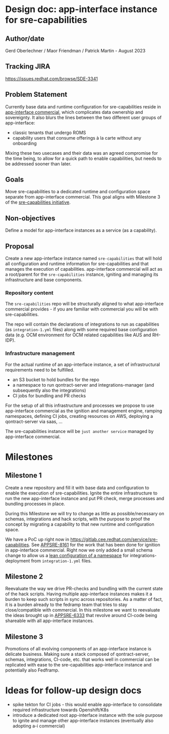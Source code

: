 # Design doc: app-interface instance for sre-capabilities

## Author/date

Gerd Oberlechner / Maor Friendman / Patrick Martin - August 2023


## Tracking JIRA

https://issues.redhat.com/browse/SDE-3341

## Problem Statement

Currently base data and runtime configuration for sre-capabilities reside in  [app-interface commercial](https://gitlab.cee.redhat.com/service/app-interface), which complicates data ownership and sovereignty. It also blurs the lines between the two different user groups of app-interface:

* classic tenants that undergo ROMS
* capability users that consume offerings à la carte without any onboarding

Mixing these two usecases and their data was an agreed compromise for the time being, to allow for a quick path to enable capabilities, but needs to be addressed sooner than later.

## Goals

Move sre-capabilities to a dedicated runtime and configuration space separate from app-interface commercial. This goal aligns with Milestone 3 of the [sre-capabilities initiative](https://gitlab.cee.redhat.com/service/app-interface/-/blob/master/docs/app-sre/initiatives/sre-capabilities.md#milestone-3-capabilities-runtime).

## Non-objectives

Define a model for app-interface instances as a service (as a capability).

## Proposal

Create a new app-interface instance named `sre-capabilities` that will hold all configuration and runtime information for sre-capabilities and that manages the execution of capabilities. app-interface commercial will act as a root/parent for the `sre-capabilities` instance, igniting and managing its infrastructure and base components.

### Repository content

The `sre-capabilities` repo will be structurally aligned to what app-interface commercial provides - if you are familiar with commercial you will be with sre-capabilities.

The repo will contain the declarations of integrations to run as capabilities (as `integration-1.yml` files) along with some required base configuration data (e.g. OCM environment for OCM related capabilities like AUS and RH-IDP).

### Infrastructure management

For the actual runtime of an app-interface instance, a set of infrastructural requirements need to be fulfilled.

* an S3 bucket to hold bundles for the repo
* a namespace to run qontract-server and integrations-manager (and subsequently also the integrations)
* CI jobs for bundling and PR checks

For the setup of all this infrastructure and processes we propose to use app-interface commercial as the ignition and management engine, ramping namespaces, defining CI jobs, creating resources on AWS, deploying a qontract-server via saas, ...

The sre-capabilities instance will be `just another service` managed by app-interface commercial.

# Milestones

## Milestone 1

Create a new repository and fill it with base data and configuration to enable the execution of sre-capabilities. Ignite the entire infrastructure to run the new app-interface instance and put PR check, merge processes and bundling processes in place.

During this Milestone we will try to change as little as possible/necessary on schemas, integrations and hack scripts, with the purpose to proof the concept by migrating a capability to that new runtime and configuration space.

We have a PoC up right now in https://gitlab.cee.redhat.com/service/sre-capabilities. See [APPSRE-8161](https://issues.redhat.com/browse/APPSRE-8161) for the work that has been done for ignition in app-interface commercial. Right now we only added a small schema change to allow us a [lean configuration of a namespace](https://github.com/app-sre/qontract-schemas/pull/499) for integrations-deployment from `integration-1.yml` files.

## Milestone 2

Reevaluate the way we drive PR-checks and bundling with the current state of the hack scripts. Having multiple app-interface instances makes it a burden to keep such scripts in sync across repositories. As a matter of fact, it is a burden already to the fedramp team that tries to stay close/compatible with commercial. In this milestone we want to reevaluate the ideas brought up in [APPSRE-6333](https://issues.redhat.com/browse/APPSRE-6333) that revolve around CI-code being shareable with all app-interface instances.

## Milestone 3

Promotions of all evolving components of an app-interface instance is delicate business. Making sure a stack composed of qontract-server, schemas, integrations, CI-code, etc. that works well in commercial can be replicated with ease to the sre-capabilities app-interface instance and potentially also Fedframp.

# Ideas for follow-up design docs

* spike tekton for CI jobs - this would enable app-interface to consolidate required infrastructure towards Openshift/K8s
* introduce a dedicated root app-interface instance with the sole purpose to ignite and manage other app-interface instances (eventually also adopting a-i commercial)
